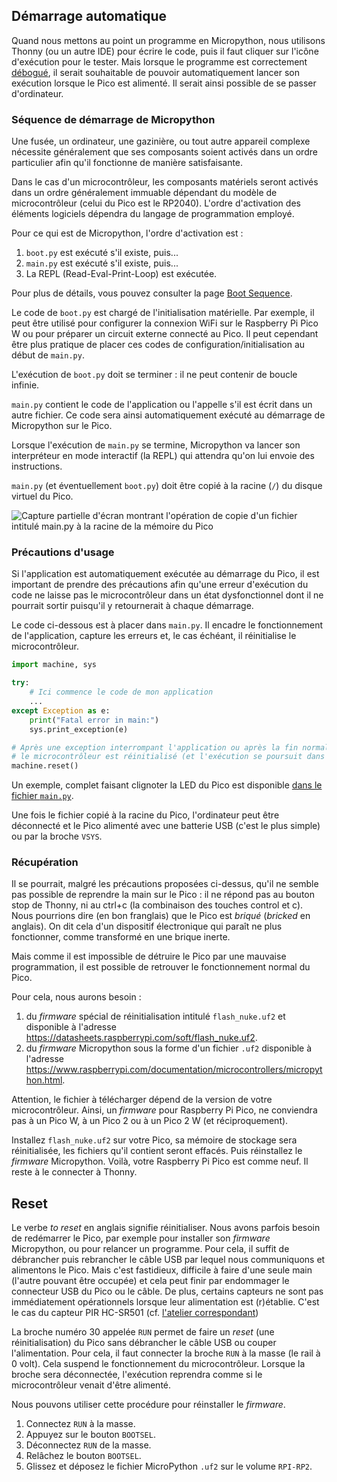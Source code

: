 ## Démarrage automatique

Quand nous mettons au point un programme en Micropython, nous utilisons Thonny (ou un autre IDE)
pour écrire le code, puis il faut cliquer sur l'icône d'exécution pour le tester.
Mais lorsque le programme est correctement [débogué](https://fr.wiktionary.org/wiki/bogue#fr-nom-5),
il serait souhaitable de pouvoir automatiquement lancer son exécution lorsque le Pico est alimenté.
Il serait ainsi possible de se passer d'ordinateur.

### Séquence de démarrage de Micropython

Une fusée, un ordinateur, une gazinière, ou tout autre appareil complexe nécessite généralement
que ses composants soient activés dans un ordre particulier afin qu'il fonctionne de manière satisfaisante.

Dans le cas d'un microcontrôleur, les composants matériels seront activés dans un ordre généralement 
immuable dépendant du modèle de microcontrôleur (celui du Pico est le RP2040).
L'ordre d'activation des éléments logiciels dépendra du langage de programmation employé.

Pour ce qui est de Micropython, l'ordre d'activation est :

1. `boot.py` est exécuté s'il existe, puis...
2. `main.py` est exécuté s'il existe, puis...
3. La REPL (Read-Eval-Print-Loop) est exécutée.

Pour plus de détails, vous pouvez consulter la page
[Boot Sequence](https://docs.micropython.org/en/latest/reference/reset_boot.html#boot-sequence).

Le code de `boot.py` est chargé de l'initialisation matérielle.
Par exemple, il peut être utilisé pour configurer la connexion WiFi sur le Raspberry Pi Pico W ou
pour préparer un circuit externe connecté au Pico.
Il peut cependant être plus pratique de placer ces codes de configuration/initialisation au début
de `main.py`.

L'exécution de `boot.py` doit se terminer : il ne peut contenir de boucle infinie.

`main.py` contient le code de l'application ou l'appelle s'il est écrit dans un autre fichier.
Ce code sera ainsi automatiquement exécuté au démarrage de Micropython sur le Pico.

Lorsque l'exécution de `main.py` se termine, Micropython va lancer son interpréteur en mode
interactif (la REPL) qui attendra qu'on lui envoie des instructions.

`main.py` (et éventuellement `boot.py`) doit être copié à la racine (`/`) du disque virtuel du Pico.

![Capture partielle d'écran montrant l'opération de copie d'un fichier
intitulé main.py à la racine de la mémoire du Pico](assets/main_upload.jpg)

### Précautions d'usage

Si l'application est automatiquement exécutée au démarrage du Pico, il est important de prendre
des précautions afin qu'une erreur d'exécution du code ne laisse pas le microcontrôleur
dans un état dysfonctionnel dont il ne pourrait sortir puisqu'il y retournerait 
à chaque démarrage.

Le code ci-dessous est à placer dans `main.py`.
Il encadre le fonctionnement de l'application, capture les erreurs et, le cas échéant, 
il réinitialise le microcontrôleur.

```python
import machine, sys

try:
    # Ici commence le code de mon application
    ...
except Exception as e:
    print("Fatal error in main:")
    sys.print_exception(e)

# Après une exception interrompant l'application ou après la fin normale de celle-ci,
# le microcontrôleur est réinitialisé (et l'exécution se poursuit dans la REPL).
machine.reset()
```

Un exemple, complet faisant clignoter la LED du Pico est disponible [dans le fichier `main.py`](main.py).

Une fois le fichier copié à la racine du Pico, l'ordinateur peut être déconnecté et le Pico alimenté avec
une batterie USB (c'est le plus simple) ou par la broche `VSYS`.

### Récupération

Il se pourrait, malgré les précautions proposées ci-dessus, qu'il ne semble pas possible de reprendre la
main sur le Pico : il ne répond pas au bouton stop de Thonny, ni au ctrl+c (la combinaison des touches
control et c).
Nous pourrions dire (en bon franglais) que le Pico est _briqué_ (_bricked_ en anglais).
On dit cela d'un dispositif électronique qui paraît ne plus fonctionner, comme transformé en une
brique inerte.

Mais comme il est impossible de détruire le Pico par une mauvaise programmation, il est possible de retrouver
le fonctionnement normal du Pico.

Pour cela, nous aurons besoin :

1. du _firmware_ spécial de réinitialisation intitulé `flash_nuke.uf2` et disponible à l'adresse
https://datasheets.raspberrypi.com/soft/flash_nuke.uf2. 
2. du _firmware_ Micropython sous la forme d'un fichier `.uf2` disponible
à l'adresse https://www.raspberrypi.com/documentation/microcontrollers/micropython.html.

Attention, le fichier à télécharger dépend de la version de votre microcontrôleur.
Ainsi, un _firmware_ pour Raspberry Pi Pico, ne conviendra pas à un Pico W, à un Pico 2 ou à un Pico 2 W
(et réciproquement).

Installez `flash_nuke.uf2` sur votre Pico, sa mémoire de stockage sera réinitialisée, les fichiers qu'il
contient seront effacés.
Puis réinstallez le _firmware_ Micropython.
Voilà, votre Raspberry Pi Pico est comme neuf. Il reste à le connecter à Thonny.

## Reset

Le verbe _to reset_ en anglais signifie réinitialiser.
Nous avons parfois besoin de redémarrer le Pico, par exemple pour installer son _firmware_ Micropython,
ou pour relancer un programme.
Pour cela, il suffit de débrancher puis rebrancher le câble USB par lequel nous communiquons et alimentons
le Pico.
Mais c'est fastidieux, difficile à faire d'une seule main (l'autre pouvant être occupée) et cela peut finir
par endommager le connecteur USB du Pico ou le câble.
De plus, certains capteurs ne sont pas immédiatement opérationnels lorsque leur
alimentation est (r)établie.
C'est le cas du capteur PIR HC-SR501 (cf. [l'atelier correspondant](../6_HC-SR501/README.md))

La broche numéro 30 appelée `RUN` permet de faire un _reset_ (une réinitialisation) du Pico
sans débrancher le câble USB ou couper l'alimentation.
Pour cela, il faut connecter la broche `RUN` à la masse (le rail à 0 volt).
Cela suspend le fonctionnement du microcontrôleur.
Lorsque la broche sera déconnectée, l'exécution reprendra comme si le microcontrôleur venait d'être alimenté.

Nous pouvons utiliser cette procédure pour réinstaller le _firmware_.

1. Connectez `RUN` à la masse.
2. Appuyez sur le bouton `BOOTSEL`.
3. Déconnectez `RUN` de la masse.
4. Relâchez le bouton `BOOTSEL`.
5. Glissez et déposez le fichier MicroPython `.uf2` sur le volume `RPI-RP2`.
